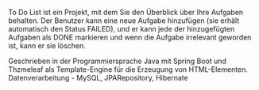 To Do List ist ein Projekt, mit dem Sie den Überblick über Ihre Aufgaben behalten. Der Benutzer kann eine neue Aufgabe hinzufügen 
(sie erhält automatisch den Status FAILED), und er kann jede der hinzugefügten Aufgaben als DONE markieren und wenn die Aufgabe irrelevant geworden ist, kann er sie löschen.

Geschrieben in der Programmiersprache Java mit Spring Boot und Thzmeleaf als Template-Engine für die Erzeugung von HTML-Elementen.
Datenverarbeitung - MySQL, JPARepository, Hibernate
